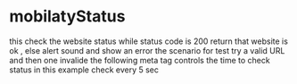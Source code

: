 # mobilatyStatus
this check the website status while status code is 200 return 
that website is ok , else alert sound and show an error 
the scenario for test try a valid URL and then one invalide 
the following meta tag controls the time to check status 
    <meta http-equiv="refresh" content="5" />
in this example check every 5 sec 
